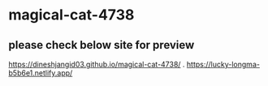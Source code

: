 # magical-cat-4738

## please check below site for preview

https://dineshjangid03.github.io/magical-cat-4738/
.
https://lucky-longma-b5b6e1.netlify.app/
